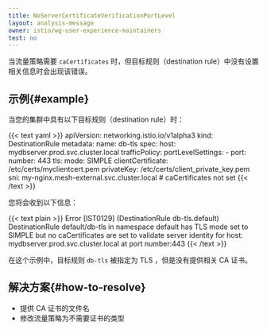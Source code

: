 ```yaml
---
title: NoServerCertificateVerificationPortLevel
layout: analysis-message
owner: istio/wg-user-experience-maintainers
test: no
---
```


当流量策略需要 `caCertificates` 时，但目标规则（destination rule）中没有设置相关信息时会出现该错误。

## 示例{#example}

当您的集群中具有以下目标规则（destination rule）时：

{{< text yaml >}}
apiVersion: networking.istio.io/v1alpha3
kind: DestinationRule
metadata:
  name: db-tls
spec:
  host: mydbserver.prod.svc.cluster.local
  trafficPolicy:
    portLevelSettings:
      - port:
          number: 443
        tls:
          mode: SIMPLE
          clientCertificate: /etc/certs/myclientcert.pem
          privateKey: /etc/certs/client_private_key.pem
          sni: my-nginx.mesh-external.svc.cluster.local
          # caCertificates not set
{{< /text >}}

您将会收到以下信息：

{{< text plain >}}
Error [IST0129] (DestinationRule db-tls.default) DestinationRule default/db-tls in namespace default has TLS mode set to SIMPLE but no caCertificates are set to validate server identity for host: mydbserver.prod.svc.cluster.local at port number:443
{{< /text >}}

在这个示例中，目标规则 `db-tls` 被指定为 TLS ，但是没有提供相关 CA 证书。

## 解决方案{#how-to-resolve}

- 提供 CA 证书的文件名
- 修改流量策略为不需要证书的类型
